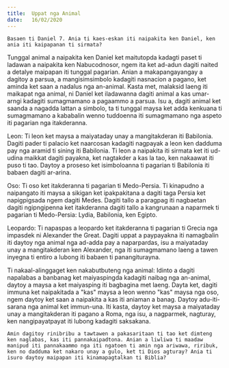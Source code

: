 ```yaml
---
title:  Uppat nga Animal
date:   16/02/2020
---
```


`Basaen ti Daniel 7. Ania ti kaes-eskan iti naipakita ken Daniel, ken ania iti kaipapanan ti sirmata?`

Tunggal animal a naipakita ken Daniel ket maitutopda kadagti paset ti ladawan a naipakita ken Nabucodnosor, ngem ita ket ad-adun dagiti naited a detalye maipapan iti tunggal pagarian. Anian a makapangayangay a dagitoy a parsua, a mangisimsimbolo kadagiti nasnacion a pagano, ket aminda ket saan a nadalus nga an-animal. Kasta met, malaksid laeng iti maikapat nga animal, ni Daniel ket iladawanna dagiti animal a kas umar-arngi kadagiti sumagmamano a pagaammo a parsua. Isu a, dagiti animal ket saanda a nagadda lattan a simbolo, ta ti tunggal maysa ket adda kenkuana ti sumagmamano a kababalin wenno tuddoenna iti sumagmamano nga aspeto iti pagarian nga itakderanna.

Leon: Ti leon ket maysa a maiyataday unay a mangitakderan iti Babilonia. Dagiti pader ti palacio ket naarcosan kadagiti nagpayak a leon ken dadduma pay nga aramid ti sining iti Babilonia. Ti leon a naipakita iti sirmata ket iti ud-udina maikkat dagiti payakna, ket nagtakder a kas la tao, ken nakaawat iti puso ti tao. Daytoy a proseso ket isimboloanna ti pagarian ti Babilonia iti babaen dagiti ar-arina.

Oso: Ti oso ket itakderanna ti pagarian ti Medo-Persia. Ti kinapudno a naipangato iti maysa a sikigan ket ipakpakitana a dagiti taga Persia ket napigpigsada ngem dagiti Medes. Dagiti tallo a paragpag iti nagbaetan dagiti ngipngipenna ket itakderanna dagiti tallo a kangrunaan a naparmek ti pagarian ti Medo-Persia: Lydia, Babilonia, ken Egipto.

Leopardo: Ti napaspas a leopardo ket itakderanna ti pagarian ti Grecia nga impasdek ni Alexander the Great. Dagiti uppat a paypayakna iti namagbalin iti daytoy nga animal nga ad-adda pay a naparpardas, isu a maiyataday unay a mangitakderan ken Alexander, nga iti sumagmamano laeng a tawen inyegna ti entiro a lubong iti babaen ti panangiturayna. 

Ti nakaal-alinggaget ken nakabutbuteng nga animal:  Idinto a dagiti napalabas a banbanag ket maiyaspingda kadagiti naibag nga an-animal, daytoy a maysa a ket maiyasping iti bagbagina met laeng. Dayta ket, dagiti immuna ket naipakitada a "kas" maysa a leon wenno "kas" maysa nga oso, ngem daytoy ket saan a naipakita a kas iti aniaman a banag. Daytoy adu-iti-sarana nga animal ket immun-una. Iti kasta, daytoy ket maysa a maiyataday unay a mangitakderan iti pagano a Roma, nga isu, a nagparmek, nagturay, ken nangipayatpayat iti lubong kadagiti saksakana.

`Amin dagitoy rinibribu a tawtawen a pakasaritaan ti tao ket dimteng ken naglabas, kas iti pannakaipadtona. Anian a liwliwa ti maadaw manipud iti pannakaammo nga iti ngatoen ti amin nga ariwawa, riribuk, ken no dadduma ket nakaro unay a gulo, ket ti Dios agturay? Ania ti isuro daytoy maipapan iti kinamapagtalkan ti Biblia?`